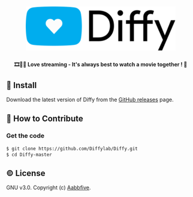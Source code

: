 <h1 align="center">
    <br>
    <a href="https://github.com/Diffylab/Diffy">
        <img src="diffy.svg" alt="Diffy" width="400">
    </a>
  <br>
</h1>

<h4 align="center">🎞️💓🍿 Love streaming - It's always best to watch a movie together ! 🤗</h4>

## &#x1F4BE; Install

Download the latest version of Diffy from
the [GitHub releases](https://github.com/Diffylab/Diffy/releases) page.


## &#x1F4AC; How to Contribute

### Get the code

```
$ git clone https://github.com/Diffylab/Diffy.git
$ cd Diffy-master
```


## &#x00A9;&#xFE0F; License

GNU v3.0. Copyright (c) [Aabbfive](https://github.com/aabbfive).
